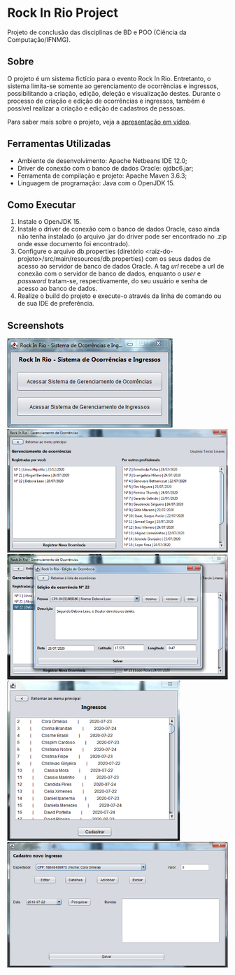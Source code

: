 # Rock In Rio Project

Projeto de conclusão das disciplinas de BD e POO (Ciência da Computação/IFNMG).

## Sobre

O projeto é um sistema fictício para o evento Rock In Rio.  Entretanto, o sistema limita-se somente ao gerenciamento de ocorrências e ingressos, possibilitando a criação, edição, deleção e visualização destes. Durante o processo de criação e edição de ocorrências e ingressos, também é possível realizar a criação e edição de cadastros de pessoas.

Para saber mais sobre o projeto, veja a [apresentação em vídeo](https://www.youtube.com/watch?v=n8WIeDeUInY&feature=youtu.be).

## Ferramentas Utilizadas

- Ambiente de desenvolvimento: Apache Netbeans IDE 12.0;
- Driver de conexão com o banco de dados Oracle: ojdbc6.jar;
- Ferramenta de compilação e projeto: Apache Maven 3.6.3;
- Linguagem de programação: Java com o OpenJDK 15.

## Como Executar

1. Instale o OpenJDK 15.
2. Instale o driver de conexão com o banco de dados Oracle, caso ainda não tenha instalado (o arquivo .jar do driver pode ser encontrado no .zip onde esse documento foi encontrado).
3. Configure o arquivo db.properties (diretório \<raiz-do-projeto\>/src/main/resources/db.properties) com os seus dados de acesso ao servidor de banco de dados Oracle. A tag *url* recebe a url de conexão com o servidor de banco de dados, enquanto o *user* e *password* tratam-se, respectivamente, do seu usuário e senha de acesso ao banco de dados.
4. Realize o build do projeto e execute-o através da linha de comando ou de sua IDE de preferência.

## Screenshots

<img src="./img/01.png" alt="01"  />

<img src="./img/02.png" alt="02" style="zoom: 80%;" />

<img src="./img/03.png" alt="03" style="zoom:80%;" />

<img src="./img/04.png" alt="04" style="zoom:80%;" />

<img src="./img/05.png" alt="05" style="zoom:80%;" />

